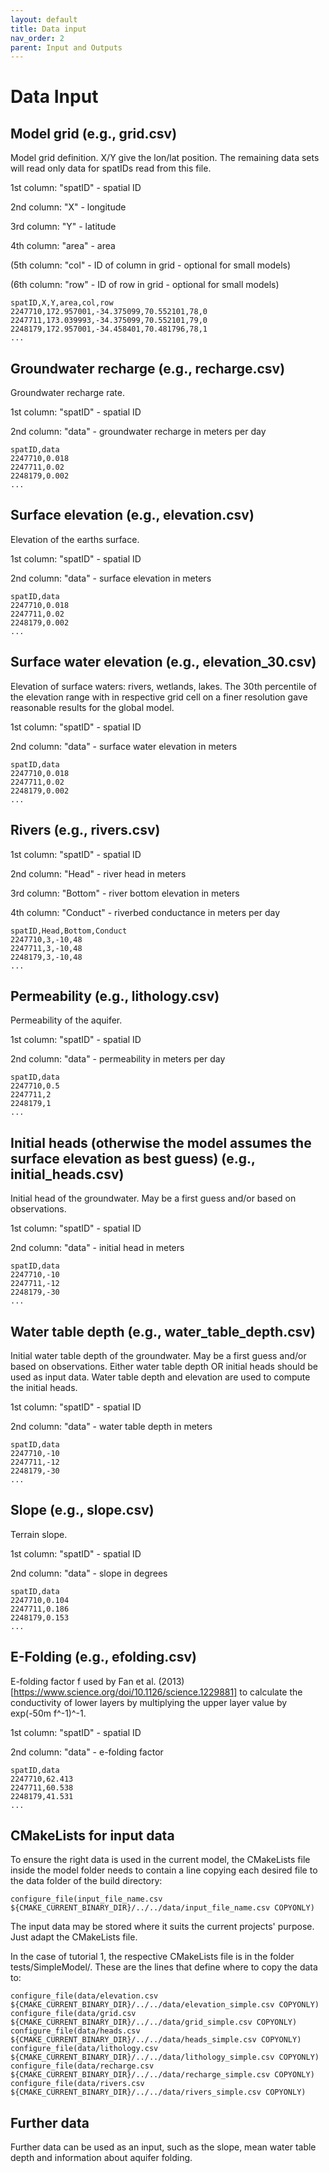 ```yaml
---
layout: default
title: Data input
nav_order: 2
parent: Input and Outputs
---
```


# Data Input

## Model grid (e.g., grid.csv)
Model grid definition. X/Y give the lon/lat position. The remaining data sets will read only data for spatIDs read from this file.  

1st column: "spatID" - spatial ID

2nd column: "X" - longitude

3rd column: "Y" - latitude

4th column: "area" - area

(5th column: "col" - ID of column in grid - optional for small models)

(6th column: "row" - ID of row in grid - optional for small models)

```
spatID,X,Y,area,col,row
2247710,172.957001,-34.375099,70.552101,78,0
2247711,173.039993,-34.375099,70.552101,79,0
2248179,172.957001,-34.458401,70.481796,78,1
...
```

## Groundwater recharge (e.g., recharge.csv)
Groundwater recharge rate.

1st column: "spatID" - spatial ID

2nd column: "data" - groundwater recharge in meters per day

```
spatID,data
2247710,0.018
2247711,0.02
2248179,0.002
...
```

## Surface elevation (e.g., elevation.csv)
Elevation of the earths surface.

1st column: "spatID" - spatial ID

2nd column: "data" - surface elevation in meters

```
spatID,data
2247710,0.018
2247711,0.02
2248179,0.002
...
```

## Surface water elevation (e.g., elevation_30.csv)
Elevation of surface waters: rivers, wetlands, lakes. The 30th percentile of the elevation range with in respective grid cell on a finer resolution gave reasonable results for the global model. 

1st column: "spatID" - spatial ID

2nd column: "data" - surface water elevation in meters

```
spatID,data
2247710,0.018
2247711,0.02
2248179,0.002
...
```

## Rivers (e.g., rivers.csv)


1st column: "spatID" - spatial ID

2nd column: "Head" - river head in meters

3rd column: "Bottom" - river bottom elevation in meters

4th column: "Conduct" - riverbed conductance in meters per day

```
spatID,Head,Bottom,Conduct
2247710,3,-10,48
2247711,3,-10,48
2248179,3,-10,48
...
```

## Permeability (e.g., lithology.csv)
Permeability of the aquifer.

1st column: "spatID" - spatial ID

2nd column: "data" - permeability in meters per day

```
spatID,data
2247710,0.5
2247711,2
2248179,1
...
```

## Initial heads (otherwise the model assumes the surface elevation as best guess) (e.g., initial_heads.csv)
Initial head of the groundwater. May be a first guess and/or based on observations. 

1st column: "spatID" - spatial ID

2nd column: "data" - initial head in meters

```
spatID,data
2247710,-10
2247711,-12
2248179,-30
...
```

## Water table depth (e.g., water_table_depth.csv)
Initial water table depth of the groundwater. May be a first guess and/or based on observations. Either water table depth OR initial heads should be used as input data. Water table depth and elevation are used to compute the initial heads.    

1st column: "spatID" - spatial ID

2nd column: "data" - water table depth in meters

```
spatID,data
2247710,-10
2247711,-12
2248179,-30
...
```

## Slope (e.g., slope.csv)
Terrain slope.

1st column: "spatID" - spatial ID

2nd column: "data" - slope in degrees

```
spatID,data
2247710,0.104
2247711,0.186
2248179,0.153
...
```

## E-Folding (e.g., efolding.csv)
E-folding factor f used by Fan et al. (2013)[https://www.science.org/doi/10.1126/science.1229881] to calculate the conductivity of lower layers by multiplying the upper layer value by exp(-50m f^-1)^-1.

1st column: "spatID" - spatial ID

2nd column: "data" - e-folding factor 

```
spatID,data
2247710,62.413
2247711,60.538
2248179,41.531
...
```

## CMakeLists for input data
To ensure the right data is used in the current model, the CMakeLists file inside the model folder needs to contain a line copying each desired file to the data folder of the build directory:
```
configure_file(input_file_name.csv ${CMAKE_CURRENT_BINARY_DIR}/../../data/input_file_name.csv COPYONLY)
```

The input data may be stored where it suits the current projects' purpose. Just adapt the CMakeLists file.

In the case of tutorial 1, the respective CMakeLists file is in the folder tests/SimpleModel/. These are the lines that define where to copy the data to:

```
configure_file(data/elevation.csv ${CMAKE_CURRENT_BINARY_DIR}/../../data/elevation_simple.csv COPYONLY)
configure_file(data/grid.csv ${CMAKE_CURRENT_BINARY_DIR}/../../data/grid_simple.csv COPYONLY)
configure_file(data/heads.csv ${CMAKE_CURRENT_BINARY_DIR}/../../data/heads_simple.csv COPYONLY)
configure_file(data/lithology.csv ${CMAKE_CURRENT_BINARY_DIR}/../../data/lithology_simple.csv COPYONLY)
configure_file(data/recharge.csv ${CMAKE_CURRENT_BINARY_DIR}/../../data/recharge_simple.csv COPYONLY)
configure_file(data/rivers.csv ${CMAKE_CURRENT_BINARY_DIR}/../../data/rivers_simple.csv COPYONLY)
```


## Further data
Further data can be used as an input, such as the slope, mean water table depth and information about aquifer folding.
